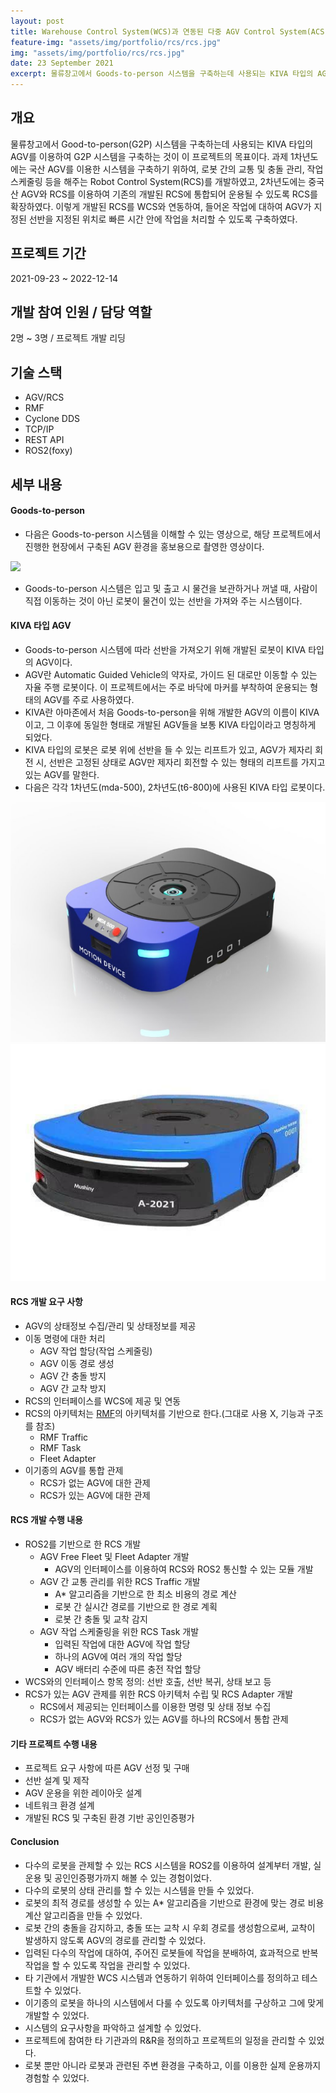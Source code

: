 ```yaml
---
layout: post
title: Warehouse Control System(WCS)과 연동된 다중 AGV Control System(ACS)
feature-img: "assets/img/portfolio/rcs/rcs.jpg"
img: "assets/img/portfolio/rcs/rcs.jpg"
date: 23 September 2021
excerpt: 물류창고에서 Goods-to-person 시스템을 구축하는데 사용되는 KIVA 타입의 AGV 여러 대를 교통관리하고, 작업 스케줄링하는 RCS 시스템을 개발하였다.
---
```


## 개요

물류창고에서 Good-to-person(G2P) 시스템을 구축하는데 사용되는 KIVA 타입의 AGV를 이용하여 G2P 시스템을 구축하는 것이 이 프로젝트의 목표이다. 과제 1차년도에는 국산 AGV를 이용한 시스템을 구축하기 위하여, 로봇 간의 교통 및 충돌 관리, 작업 스케줄링 등을 해주는 Robot Control System(RCS)를 개발하였고, 2차년도에는 중국산 AGV와 RCS를 이용하여 기존의 개발된 RCS에 통합되어 운용될 수 있도록 RCS를 확장하였다. 이렇게 개발된 RCS를 WCS와 연동하여, 들어온 작업에 대하여 AGV가 지정된 선반을 지정된 위치로 빠른 시간 안에 작업을 처리할 수 있도록 구축하였다.

## 프로젝트 기간

2021-09-23 ~ 2022-12-14

## 개발 참여 인원 / 담당 역할

2명 ~ 3명 / 프로젝트 개발 리딩

## 기술 스택

- AGV/RCS
- RMF
- Cyclone DDS
- TCP/IP
- REST API
- ROS2(foxy)

## 세부 내용

#### Goods-to-person

* 다음은 Goods-to-person 시스템을 이해할 수 있는 영상으로, 해당 프로젝트에서 진행한 현장에서 구축된 AGV 환경을 홍보용으로 촬영한 영상이다.

<img src="/assets/img/portfolio/rcs/rcs_demo.gif">

* Goods-to-person 시스템은 입고 및 출고 시 물건을 보관하거나 꺼낼 때, 사람이 직접 이동하는 것이 아닌 로봇이 물건이 있는 선반을 가져와 주는 시스템이다.

#### KIVA 타입 AGV

* Goods-to-person 시스템에 따라 선반을 가져오기 위해 개발된 로봇이 KIVA 타입의 AGV이다.
* AGV란 Automatic Guided Vehicle의 약자로, 가이드 된 대로만 이동할 수 있는 자율 주행 로봇이다. 이 프로젝트에서는 주로 바닥에 마커를 부착하여 운용되는 형태의 AGV를 주로 사용하였다.
* KIVA란 아마존에서 처음 Goods-to-person을 위해 개발한 AGV의 이름이 KIVA이고, 그 이후에 동일한 형태로 개발된 AGV들을 보통 KIVA 타입이라고 명칭하게 되었다.
* KIVA 타입의 로봇은 로봇 위에 선반을 들 수 있는 리프트가 있고, AGV가 제자리 회전 시, 선반은 고정된 상태로 AGV만 제자리 회전할 수 있는 형태의 리프트를 가지고 있는 AGV를 말한다.
* 다음은 각각 1차년도(mda-500), 2차년도(t6-800)에 사용된 KIVA 타입 로봇이다.

<img src="/assets/img/portfolio/rcs/mda-500.png">

<img src="/assets/img/portfolio/rcs/t6-800.png">

#### RCS 개발 요구 사항

* AGV의 상태정보 수집/관리 및 상태정보를 제공
* 이동 명령에 대한 처리
  * AGV 작업 할당(작업 스케줄링)
  * AGV 이동 경로 생성
  * AGV 간 충돌 방지
  * AGV 간 교착 방지
* RCS의 인터페이스를 WCS에 제공 및 연동
* RCS의 아키텍처는 [RMF](/portfolio/2021-08-25-rmf.html)의 아키텍처를 기반으로 한다.(그대로 사용 X, 기능과 구조를 참조)
  * RMF Traffic
  * RMF Task
  * Fleet Adapter
* 이기종의 AGV를 통합 관제
  * RCS가 없는 AGV에 대한 관제
  * RCS가 있는 AGV에 대한 관제

#### RCS 개발 수행 내용

* ROS2를 기반으로 한 RCS 개발
  * AGV Free Fleet 및 Fleet Adapter 개발
    * AGV의 인터페이스를 이용하여 RCS와 ROS2 통신할 수 있는 모듈 개발
  * AGV 간 교통 관리를 위한 RCS Traffic 개발
    * A* 알고리즘을 기반으로 한 최소 비용의 경로 계산
    * 로봇 간 실시간 경로를 기반으로 한 경로 계획
    * 로봇 간 충돌 및 교착 감지
  * AGV 작업 스케줄링을 위한 RCS Task 개발
    * 입력된 작업에 대한 AGV에 작업 할당
    * 하나의 AGV에 여러 개의 작업 할당
    * AGV 배터리 수준에 따른 충전 작업 할당
* WCS와의 인터페이스 항목 정의: 선반 호출, 선반 복귀, 상태 보고 등
* RCS가 있는 AGV 관제를 위한 RCS 아키텍처 수립 및 RCS Adapter 개발
  * RCS에서 제공되는 인터페이스를 이용한 명령 및 상태 정보 수집
  * RCS가 없는 AGV와 RCS가 있는 AGV를 하나의 RCS에서 통합 관제

#### 기타 프로젝트 수행 내용

* 프로젝트 요구 사항에 따른 AGV 선정 및 구매
* 선반 설계 및 제작
* AGV 운용을 위한 레이아웃 설계
* 네트워크 환경 설계
* 개발된 RCS 및 구축된 환경 기반 공인인증평가

#### Conclusion

* 다수의 로봇을 관제할 수 있는 RCS 시스템을 ROS2를 이용하여 설계부터 개발, 실 운용 및 공인인증평가까지 해볼 수 있는 경험이었다.
* 다수의 로봇의 상태 관리를 할 수 있는 시스템을 만들 수 있었다.
* 로봇의 최적 경로를 생성할 수 있는 A* 알고리즘을 기반으로 환경에 맞는 경로 비용 계산 알고리즘을 만들 수 있었다.
* 로봇 간의 충돌을 감지하고, 충돌 또는 교착 시 우회 경로를 생성함으로써, 교착이 발생하지 않도록 AGV의 경로를 관리할 수 있었다.
* 입력된 다수의 작업에 대하여, 주어진 로봇들에 작업을 분배하여, 효과적으로 반복 작업을 할 수 있도록 작업을 관리할 수 있었다.
* 타 기관에서 개발한 WCS 시스템과 연동하기 위하여 인터페이스를 정의하고 테스트할 수 있었다.
* 이기종의 로봇을 하나의 시스템에서 다룰 수 있도록 아키텍처를 구상하고 그에 맞게 개발할 수 있었다.
* 시스템의 요구사항을 파악하고 설계할 수 있었다.
* 프로젝트에 참여한 타 기관과의 R&R을 정의하고 프로젝트의 일정을 관리할 수 있었다.
* 로봇 뿐만 아니라 로봇과 관련된 주변 환경을 구축하고, 이를 이용한 실제 운용까지 경험할 수 있었다.